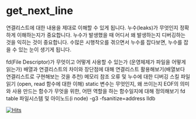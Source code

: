 # get_next_line

연결리스트에 대한 내용을 제대로 이해할 수 있게 됩니다.
누수(leaks)가 무엇인지 정확하게 이해하는지가 중요합니다. 누수가 발생했을 때 어디서 왜 발생하는지 디버깅하는 것을 익히는 것이 중요합니다.
수많은 시행착오를 겪으면서 누수를 잡다보면, 누수를 잡을 수 있는 눈이 생기게 됩니다.

fd(File Descriptor)가 무엇이고 어떻게 사용할 수 있는가
(운영체제가 파일을 어떻게 읽는가)
배열과 연결리스트의 차이와 장단점에 대해
연결리스트 활용해보기(배열보다 연결리스트로 구현해보는 것을 추천)
메모리 참조 오류 및 누수에 대한 디버깅 스킬
파일 읽기 (open, read 함수에 대한 이해)
static 변수는 무엇인지, 왜 쓰이는지
EOF의 의미와 사용
만드는 함수가 무엇을 위한, 어떤 역할을 하는 함수일지에 대해 정의해보기
fd table
파일시스템 및 아이노드(i node)
-g3 -fsanitize=address 
lldb

[![Hits](https://hits.seeyoufarm.com/api/count/incr/badge.svg?url=https%3A%2F%2Fgithub.com%2FplumLee211%2Fget_next_line&count_bg=%2379C83D&title_bg=%23555555&icon=&icon_color=%23E7E7E7&title=hits&edge_flat=false)](https://hits.seeyoufarm.com)

